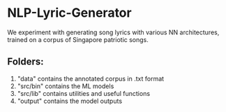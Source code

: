 # NLP-Lyric-Generator

We experiment with generating song lyrics with various NN architectures, trained on a corpus of Singapore patriotic songs.

## Folders:
1. "data" contains the annotated corpus in .txt format
2. "src/bin" contains the ML models
3. "src/lib" contains utilities and useful functions
4. "output" contains the model outputs
